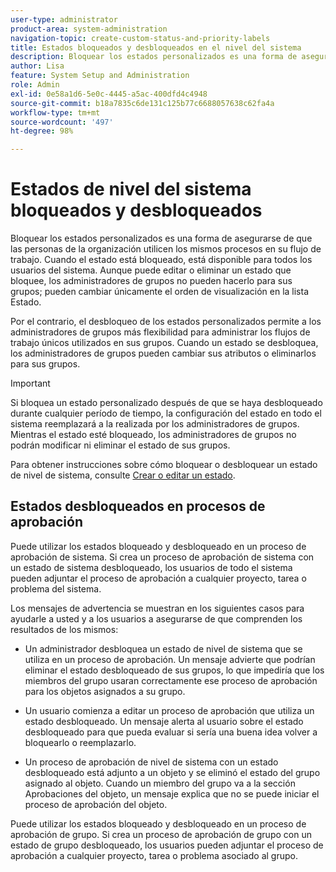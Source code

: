 ```yaml
---
user-type: administrator
product-area: system-administration
navigation-topic: create-custom-status-and-priority-labels
title: Estados bloqueados y desbloqueados en el nivel del sistema
description: Bloquear los estados personalizados es una forma de asegurarse de que las personas de la organización utilicen los mismos procesos en su flujo de trabajo. Cuando el estado está bloqueado, está disponible para todos los usuarios del sistema. Aunque puede editarlo o eliminarlo, los administradores de grupos no pueden hacerlo para sus grupos. Por el contrario, el desbloqueo de los estados personalizados permite a los administradores de grupos más flexibilidad para administrar los flujos de trabajo únicos utilizados en sus grupos. Pueden cambiar los atributos de un estado desbloqueado o eliminarlo para sus grupos.
author: Lisa
feature: System Setup and Administration
role: Admin
exl-id: 0e58a1d6-5e0c-4445-a5ac-400dfd4c4948
source-git-commit: b18a7835c6de131c125b77c6688057638c62fa4a
workflow-type: tm+mt
source-wordcount: '497'
ht-degree: 98%

---
```


# Estados de nivel del sistema bloqueados y desbloqueados

Bloquear los estados personalizados es una forma de asegurarse de que las personas de la organización utilicen los mismos procesos en su flujo de trabajo. Cuando el estado está bloqueado, está disponible para todos los usuarios del sistema. Aunque puede editar o eliminar un estado que bloquee, los administradores de grupos no pueden hacerlo para sus grupos; pueden cambiar únicamente el orden de visualización en la lista Estado.

Por el contrario, el desbloqueo de los estados personalizados permite a los administradores de grupos más flexibilidad para administrar los flujos de trabajo únicos utilizados en sus grupos. Cuando un estado se desbloquea, los administradores de grupos pueden cambiar sus atributos o eliminarlos para sus grupos.

>[!IMPORTANT]
>
>Si bloquea un estado personalizado después de que se haya desbloqueado durante cualquier período de tiempo, la configuración del estado en todo el sistema reemplazará a la realizada por los administradores de grupos. Mientras el estado esté bloqueado, los administradores de grupos no podrán modificar ni eliminar el estado de sus grupos.

Para obtener instrucciones sobre cómo bloquear o desbloquear un estado de nivel de sistema, consulte [Crear o editar un estado](../../../administration-and-setup/customize-workfront/creating-custom-status-and-priority-labels/create-or-edit-a-status.md).

## Estados desbloqueados en procesos de aprobación

Puede utilizar los estados bloqueado y desbloqueado en un proceso de aprobación de sistema. Si crea un proceso de aprobación de sistema con un estado de sistema desbloqueado, los usuarios de todo el sistema pueden adjuntar el proceso de aprobación a cualquier proyecto, tarea o problema del sistema.

Los mensajes de advertencia se muestran en los siguientes casos para ayudarle a usted y a los usuarios a asegurarse de que comprenden los resultados de los mismos:

* Un administrador desbloquea un estado de nivel de sistema que se utiliza en un proceso de aprobación. Un mensaje advierte que podrían eliminar el estado desbloqueado de sus grupos, lo que impediría que los miembros del grupo usaran correctamente ese proceso de aprobación para los objetos asignados a su grupo.

* Un usuario comienza a editar un proceso de aprobación que utiliza un estado desbloqueado. Un mensaje alerta al usuario sobre el estado desbloqueado para que pueda evaluar si sería una buena idea volver a bloquearlo o reemplazarlo.

* Un proceso de aprobación de nivel de sistema con un estado desbloqueado está adjunto a un objeto y se eliminó el estado del grupo asignado al objeto. Cuando un miembro del grupo va a la sección Aprobaciones del objeto, un mensaje explica que no se puede iniciar el proceso de aprobación del objeto.

Puede utilizar los estados bloqueado y desbloqueado en un proceso de aprobación de grupo. Si crea un proceso de aprobación de grupo con un estado de grupo desbloqueado, los usuarios pueden adjuntar el proceso de aprobación a cualquier proyecto, tarea o problema asociado al grupo.
